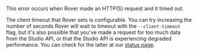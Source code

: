 This error occurs when Rover made an HTTP(S) request and it timed out.

The client timeout that Rover sets is configurable. You can try increasing the number of seconds Rover will wait to timeout with the `--client-timeout` flag, but it's also possible that you've made a request for too much data from the Studio API, or that the Studio API is experiencing degraded performance. You can check for the latter at our [status page](https://status.apollographql.com).